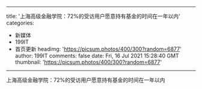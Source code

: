 
---
title: '上海高级金融学院：72%的受访用户愿意持有基金的时间在一年以内'
categories: 
 - 新媒体
 - 199IT
 - 首页更新
headimg: 'https://picsum.photos/400/300?random=6877'
author: 199IT
comments: false
date: Fri, 16 Jul 2021 15:28:40 GMT
thumbnail: 'https://picsum.photos/400/300?random=6877'
---

<div>   
上海高级金融学院：72%的受访用户愿意持有基金的时间在一年以内  
</div>
            